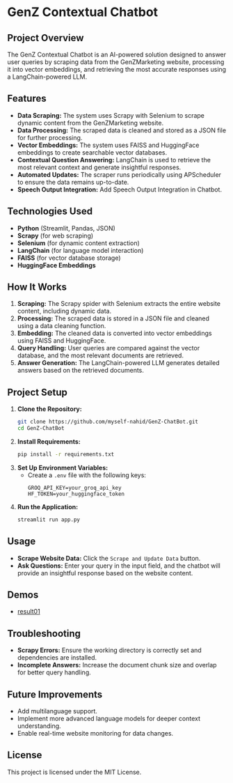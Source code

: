 # GenZ Contextual Chatbot

## Project Overview
The GenZ Contextual Chatbot is an AI-powered solution designed to answer user queries by scraping data from the GenZMarketing website, processing it into vector embeddings, and retrieving the most accurate responses using a LangChain-powered LLM.

## Features
- **Data Scraping:** The system uses Scrapy with Selenium to scrape dynamic content from the GenZMarketing website.
- **Data Processing:** The scraped data is cleaned and stored as a JSON file for further processing.
- **Vector Embeddings:** The system uses FAISS and HuggingFace embeddings to create searchable vector databases.
- **Contextual Question Answering:** LangChain is used to retrieve the most relevant context and generate insightful responses.
- **Automated Updates:** The scraper runs periodically using APScheduler to ensure the data remains up-to-date.
- **Speech Output Integration:** Add Speech Output Integration in Chatbot.

## Technologies Used
- **Python** (Streamlit, Pandas, JSON)  
- **Scrapy** (for web scraping)  
- **Selenium** (for dynamic content extraction)  
- **LangChain** (for language model interaction)  
- **FAISS** (for vector database storage)  
- **HuggingFace Embeddings**  

## How It Works
1. **Scraping:** The Scrapy spider with Selenium extracts the entire website content, including dynamic data.  
2. **Processing:** The scraped data is stored in a JSON file and cleaned using a data cleaning function.  
3. **Embedding:** The cleaned data is converted into vector embeddings using FAISS and HuggingFace.  
4. **Query Handling:** User queries are compared against the vector database, and the most relevant documents are retrieved.  
5. **Answer Generation:** The LangChain-powered LLM generates detailed answers based on the retrieved documents.

## Project Setup
1. **Clone the Repository:**
   ```bash
   git clone https://github.com/myself-nahid/GenZ-ChatBot.git
   cd GenZ-ChatBot
   ```
2. **Install Requirements:**
   ```bash
   pip install -r requirements.txt
   ```
3. **Set Up Environment Variables:**
   - Create a `.env` file with the following keys:
     ```plaintext
     GROQ_API_KEY=your_groq_api_key
     HF_TOKEN=your_huggingface_token
     ```
4. **Run the Application:**
   ```bash
   streamlit run app.py
   ```

## Usage
- **Scrape Website Data:** Click the `Scrape and Update Data` button.
- **Ask Questions:** Enter your query in the input field, and the chatbot will provide an insightful response based on the website content.

## Demos
- [result01](https://drive.google.com/file/d/16G0BqxRFjN3WZK_HRQ4ISx8pgOCaNMM_/view?usp=drive_link)

## Troubleshooting
- **Scrapy Errors:** Ensure the working directory is correctly set and dependencies are installed.
- **Incomplete Answers:** Increase the document chunk size and overlap for better query handling.

## Future Improvements
- Add multilanguage support.
- Implement more advanced language models for deeper context understanding.
- Enable real-time website monitoring for data changes.

## License
This project is licensed under the MIT License.


